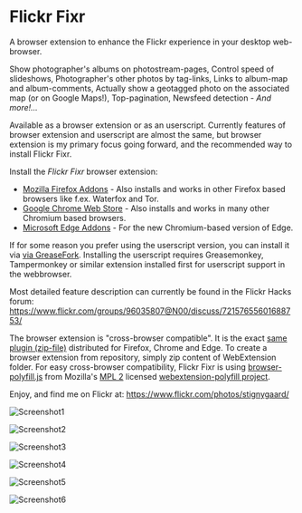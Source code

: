 # Flickr Fixr

A browser extension to enhance the Flickr experience in your desktop web-browser.

Show photographer's albums on photostream-pages, Control speed of slideshows, Photographer's other photos by tag-links, Links to album-map and album-comments, Actually show a geotagged photo on the associated map (or on Google Maps!), Top-pagination, Newsfeed detection - _And more!..._

Available as a browser extension or as an userscript. Currently features of browser extension and userscript are almost the same, but browser extension is my primary focus going forward, and the recommended way to install Flickr Fixr.

Install the _Flickr Fixr_ browser extension:
* [Mozilla Firefox Addons](https://addons.mozilla.org/addon/flickr-fixr?src=external-github) - Also installs and works in other Firefox based browsers like f.ex. Waterfox and Tor.  
* [Google Chrome Web Store](https://chrome.google.com/webstore/detail/flickr-fixr/ledhkkpililplmmfcfnhkgifmcnboonb) - Also installs and works in many other Chromium based browsers.
* [Microsoft Edge Addons](https://microsoftedge.microsoft.com/addons/detail/ieinimkepkfmmpeakdgnoikimokffneh) - For the new Chromium-based version of Edge.

If for some reason you prefer using the userscript version, you can install it via [via GreaseFork](https://greasyfork.org/scripts/12008-stig-s-flickr-fixr). Installing the userscript requires Greasemonkey, Tampermonkey or similar extension installed first for userscript support in the webbrowser.

Most detailed feature description can currently be found in the Flickr Hacks forum: https://www.flickr.com/groups/96035807@N00/discuss/72157655601688753/

The browser extension is "cross-browser compatible". It is the exact [same plugin (zip-file)](https://github.com/StigNygaard/Stigs_Flickr_Fixr/releases) distributed for Firefox, Chrome and Edge. To create a browser extension from repository, simply zip content of WebExtension folder. For easy cross-browser compatibility, Flickr Fixr is using [browser-polyfill.js](https://github.com/StigNygaard/Stigs_Flickr_Fixr/tree/master/WebExtension/lib/mozilla) from Mozilla's [MPL 2](https://raw.githubusercontent.com/StigNygaard/Stigs_Flickr_Fixr/master/WebExtension/lib/mozilla/LICENSE) licensed [webextension-polyfill project](https://github.com/mozilla/webextension-polyfill).

Enjoy, and find me on Flickr at: https://www.flickr.com/photos/stignygaard/

![Screenshot1](https://farm5.staticflickr.com/4849/32276158568_9d9850ba00_z.jpg)
 
![Screenshot2](https://farm1.staticflickr.com/647/20735265579_4b5438534d_z.jpg)
 
![Screenshot3](https://c2.staticflickr.com/6/5792/23292293241_0ac027074b_z.jpg)
 
![Screenshot4](https://c2.staticflickr.com/2/1464/24542608253_4668534b77_z.jpg)
 
![Screenshot5](https://c1.staticflickr.com/5/4323/35889673300_b36f445f4b_z.jpg)

![Screenshot6](https://live.staticflickr.com/65535/51838054391_d30fa02d99_z.jpg)
